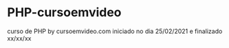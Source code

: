 # PHP-cursoemvideo
 curso de PHP by cursoemvideo.com iniciado no dia 25/02/2021 e finalizado xx/xx/xx
